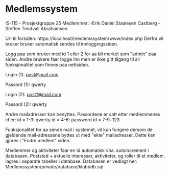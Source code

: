 # Medlemssystem
IS-115 - Prosjektgruppe 25
Medlemmer:
-Erik Daniel Staalesen Castberg
-Steffen Tendvall Abrahamsen

Url til forsiden:
https://localhost/medlemssystem/www/index.php
Derfra vil bruker bruker automatisk sendes til innloggingssiden.

Logg paa som bruker med id 1 eller 2 for aa bli merket som "admin" paa siden. Andre brukere faar logge inn
men er ikke gitt tilgang til all funksjonalitet som finnes paa nettsiden. 

Login   (1): post@mail.com 

Passord (1): qwerty


Login   (2): post1@mail.com

Passord (2): qwerty

Andre mailadresser kan benyttes. Passordene er satt etter medlemmenes id'er:
id = 1-3: qwerty
id = 4-6: password
id = 7-9: 123

Funksjonalitet for aa sende mail i systemet, vil kun fungere dersom de gjeldende mail-adressene byttes
ut med "ekte" mailadresser. Dette kan gjores i "Endre medlem" siden.


Medlemmer og aktiviteter faar en id automatisk vha. autoincrement i databasen. 
Poststed + aktuelle interesser, aktiviteter, og roller til et medlem, lagres i separate tabeller i database. 
Databasen er vedlagt her: Medlemssystem/private/database/klubbdb.sql

